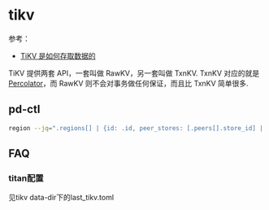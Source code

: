 # tikv
参考：
- [TiKV 是如何存取数据的](https://pingcap.com/blog-cn/how-tikv-store-get-data/)

TiKV 提供两套 API，一套叫做 RawKV，另一套叫做 TxnKV. TxnKV 对应的就是[Percolator](https://pingcap.com/blog-cn/how-tikv-store-get-data/)，而 RawKV 则不会对事务做任何保证，而且比 TxnKV 简单很多.

## pd-ctl
```bash
region --jq=".regions[] | {id: .id, peer_stores: [.peers[].store_id] | select(length != 3)}" # 副本数不为 3 的所有 Region
```

## FAQ
### titan配置
见tikv data-dir下的last_tikv.toml
